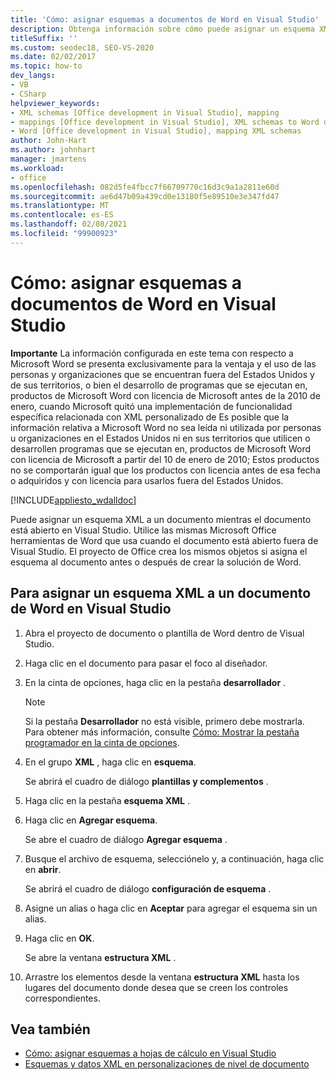```yaml
---
title: 'Cómo: asignar esquemas a documentos de Word en Visual Studio'
description: Obtenga información sobre cómo puede asignar un esquema XML a un documento de Microsoft Office Word mientras el documento está abierto en Visual Studio.
titleSuffix: ''
ms.custom: seodec18, SEO-VS-2020
ms.date: 02/02/2017
ms.topic: how-to
dev_langs:
- VB
- CSharp
helpviewer_keywords:
- XML schemas [Office development in Visual Studio], mapping
- mappings [Office development in Visual Studio], XML schemas to Word documents
- Word [Office development in Visual Studio], mapping XML schemas
author: John-Hart
ms.author: johnhart
manager: jmartens
ms.workload:
- office
ms.openlocfilehash: 082d5fe4fbcc7f66709770c16d3c9a1a2811e60d
ms.sourcegitcommit: ae6d47b09a439cd0e13180f5e89510e3e347fd47
ms.translationtype: MT
ms.contentlocale: es-ES
ms.lasthandoff: 02/08/2021
ms.locfileid: "99900923"
---
```

# <a name="how-to-map-schemas-to-word-documents-inside-visual-studio"></a>Cómo: asignar esquemas a documentos de Word en Visual Studio
  **Importante** La información configurada en este tema con respecto a Microsoft Word se presenta exclusivamente para la ventaja y el uso de las personas y organizaciones que se encuentran fuera del Estados Unidos y de sus territorios, o bien el desarrollo de programas que se ejecutan en, productos de Microsoft Word con licencia de Microsoft antes de la 2010 de enero, cuando Microsoft quitó una implementación de funcionalidad específica relacionada con XML personalizado de Es posible que la información relativa a Microsoft Word no sea leída ni utilizada por personas u organizaciones en el Estados Unidos ni en sus territorios que utilicen o desarrollen programas que se ejecutan en, productos de Microsoft Word con licencia de Microsoft a partir del 10 de enero de 2010; Estos productos no se comportarán igual que los productos con licencia antes de esa fecha o adquiridos y con licencia para usarlos fuera del Estados Unidos.

 [!INCLUDE[appliesto_wdalldoc](../vsto/includes/appliesto-wdalldoc-md.md)]

 Puede asignar un esquema XML a un documento mientras el documento está abierto en Visual Studio. Utilice las mismas Microsoft Office herramientas de Word que usa cuando el documento está abierto fuera de Visual Studio. El proyecto de Office crea los mismos objetos si asigna el esquema al documento antes o después de crear la solución de Word.

## <a name="to-map-an-xml-schema-to-a-word-document-in-visual-studio"></a>Para asignar un esquema XML a un documento de Word en Visual Studio

1. Abra el proyecto de documento o plantilla de Word dentro de Visual Studio.

2. Haga clic en el documento para pasar el foco al diseñador.

3. En la cinta de opciones, haga clic en la pestaña **desarrollador** .

    > [!NOTE]
    > Si la pestaña **Desarrollador** no está visible, primero debe mostrarla. Para obtener más información, consulte [Cómo: Mostrar la pestaña programador en la cinta de opciones](../vsto/how-to-show-the-developer-tab-on-the-ribbon.md).

4. En el grupo **XML** , haga clic en **esquema**.

     Se abrirá el cuadro de diálogo **plantillas y complementos** .

5. Haga clic en la pestaña **esquema XML** .

6. Haga clic en **Agregar esquema**.

     Se abre el cuadro de diálogo **Agregar esquema** .

7. Busque el archivo de esquema, selecciónelo y, a continuación, haga clic en **abrir**.

     Se abrirá el cuadro de diálogo **configuración de esquema** .

8. Asigne un alias o haga clic en **Aceptar** para agregar el esquema sin un alias.

9. Haga clic en **OK**.

     Se abre la ventana **estructura XML** .

10. Arrastre los elementos desde la ventana **estructura XML** hasta los lugares del documento donde desea que se creen los controles correspondientes.

## <a name="see-also"></a>Vea también
- [Cómo: asignar esquemas a hojas de cálculo en Visual Studio](../vsto/how-to-map-schemas-to-worksheets-inside-visual-studio.md)
- [Esquemas y datos XML en personalizaciones de nivel de documento](../vsto/xml-schemas-and-data-in-document-level-customizations.md)
